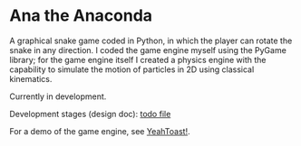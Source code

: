 # Ana the Anaconda

A graphical snake game coded in Python, in 
which the player can rotate the snake in any
direction. I coded the game engine myself 
using the PyGame library; for the game engine
itself I created a physics engine with the 
capability to simulate the motion of particles
in 2D using classical kinematics.

Currently in development.

Development stages (design doc): 
[todo file][todo]

For a demo of the game engine, see 
[YeahToast!][YeahToast repository].

[todo]:
todo.md
[YeahToast Repository]: 
https://github.com/CracklingBacon/YeahToast
